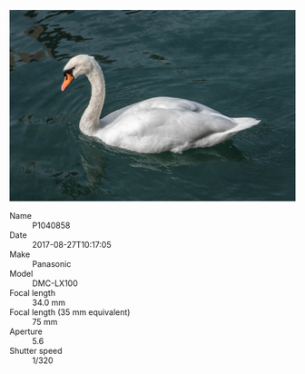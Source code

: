 [![P1040858](/photos/hd/P1040858.jpg)](/photos/full/P1040858.jpg?raw=true)

<dl>
  <dt>Name</dt>
  <dd>P1040858</dd>
  <dt>Date</dt>
  <dd>2017-08-27T10:17:05</dd>
  <dt>Make</dt>
  <dd>Panasonic</dd>
  <dt>Model</dt>
  <dd>DMC-LX100</dd>
  <dt>Focal length</dt>
  <dd>34.0 mm</dd>
  <dt>Focal length (35 mm equivalent)</dt>
  <dd>75 mm</dd>
  <dt>Aperture</dt>
  <dd>5.6</dd>
  <dt>Shutter speed</dt>
  <dd>1/320</dd>
</dl>
